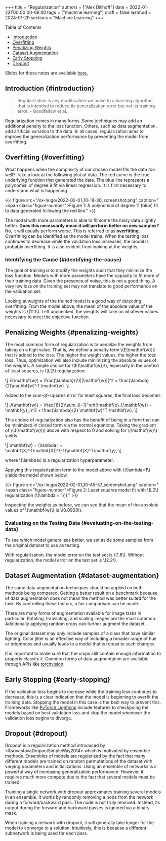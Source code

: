 +++
title = "Regularization"
authors = ["Alex Dillhoff"]
date = 2022-01-22T00:00:00-06:00
tags = ["machine learning"]
draft = false
lastmod = 2024-01-29
sections = "Machine Learning"
+++

<div class="ox-hugo-toc toc">

<div class="heading">Table of Contents</div>

- [Introduction](#introduction)
- [Overfitting](#overfitting)
- [Penalizing Weights](#penalizing-weights)
- [Dataset Augmentation](#dataset-augmentation)
- [Early Stopping](#early-stopping)
- [Dropout](#dropout)

</div>
<!--endtoc-->

Slides for these notes are available [here.](/teaching/cse6363/lectures/regularization.pdf)


## Introduction {#introduction}

<div class="blockquote">

> Regularization is any modification we make to a learning algorithm that is intended to reduce its generalization error but not its training error. - Goodfellow et al.
</div>

Regularization comes in many forms.
Some techniques may add an additional penalty to the loss function.
Others, such as data augmentation, add artificial variation to the data.
In all cases, regularization aims to improve the generalization performance by preventing the model from overfitting.


## Overfitting {#overfitting}

What happens when the complexity of our chosen model fits the data _too_ well? Take a look at the following plot of data. The red curve is the true underlying function that generated the data. The blue line represents a polynomial of degree 9 fit via linear regression. It is first necessary to understand what is happening.

{{< figure src="/ox-hugo/2022-02-01_10-18-30_screenshot.png" caption="<span class=\"figure-number\">Figure 1: </span>A polynomial of degree 11 (blue) fit to data generated following the red line." >}}

The model with more parameters is able to fit some the noisy data slightly better.
**Does this necessarily mean it will perform better on new samples?**
No, it will usually perform worse. This is referred to as **overfitting.**
Overfitting can be identified as the model trains. When the testing loss continues to decrease while the validation loss increases, the model is probably overfitting. It is also evident from looking at the weights.


### Identifying the Cause {#identifying-the-cause}

The goal of training is to modify the weights such that they minimize the loss function. Models with more parameters have the capacity to fit more of their training data. Given the presence of noise, this is not a good thing. A very low loss on the training set may not translate to good performance on the validation set.

Looking at weights of the trained model is a good way of detecting overfitting. From the model above, the mean of the absolute value of the weights is \\(11.1\\). Left unchecked, the weights will take on whatever values necessary to meet the objective function.


## Penalizing Weights {#penalizing-weights}

The most common form of regularization is to penalize the weights from taking on a high value. That is, we define a penalty term \\(E(\mathbf{w})\\) that is added to the loss. The higher the weight values, the higher the total loss. Thus, optimization will also include minimizing the absolute values of the weights. A simple choice for \\(E(\mathbf{w})\\), especially in the context of least squares, is \\(L2\\) regularzation:

\\[
E(\mathbf{w}) = \frac{\lambda}{2}||\mathbf{w}||^2 = \frac{\lambda}{2}\mathbf{w}^T \mathbf{w}.
\\]

Added to the sum-of-squares error for least squares, the final loss becomes

\\[
J(\mathbf{w}) = \frac{1}{2}\sum\_{i=1}^n(h(\mathbf{x}\_i;\mathbf{w}) - \mathbf{y}\_i)^2 + \frac{\lambda}{2} \mathbf{w}^T \mathbf{w}.
\\]

This choice of regularization also has the benefit of being in a form that can be minimized in closed form via the normal equations. Taking the gradient of \\(J(\mathbf{w})\\) above with respect to 0 and solving for \\(\mathbf{w}\\) yields

\\[
\mathbf{w} = (\lambda I + \mathbf{X}^T\mathbf{X})^{-1}\mathbf{X}^T\mathbf{y},
\\]

where \\(\lambda\\) is a regularization hyperparameter.

Applying this regularization term to the model above with \\(\lambda=1\\) yields the model shown below.

{{< figure src="/ox-hugo/2022-02-01_10-45-57_screenshot.png" caption="<span class=\"figure-number\">Figure 2: </span>Least squares model fit with \\(L2\\) regularization (\\(\lambda = 1\\))." >}}

Inspecting the weights as before, we can see that the mean of the absolute values of \\(\mathbf{w}\\) is \\(0.0938\\).


### Evaluating on the Testing Data {#evaluating-on-the-testing-data}

To see which model generalizes better, we set aside some samples from the original dataset to use as testing.

With regularization, the model error on the test set is \\(1.8\\). Without regularization, the model error on the test set is \\(2.2\\).


## Dataset Augmentation {#dataset-augmentation}

The same data augmentation techniques should be applied on both methods being compared.
Getting a better result on a benchmark because of data augmentation does not mean the method was better suited for the task.
By controlling these factors, a fair comparison can be made.

There are many forms of augmentation available for image tasks in particular.
Rotating, translating, and scaling images are the most common.
Additionally applying random crops can further augment the dataset.

The original dataset may only include samples of a class that have similar lighting.
Color jitter is an effective way of including a broader range of hue or brightness and usually leads to a model that is robust to such changes.

It is important to make sure that the crops still contain enough information to properly classify it.
Common forms of data augmentation are available through APIs like [torchvision](https://pytorch.org/vision/stable/index.html).


## Early Stopping {#early-stopping}

If the validation loss begins to increase while the training loss continues to decrease, this is a clear indication that the model is beginning to overfit the training data.
Stopping the model in this case is the best way to prevent this.
Frameworks like [PyTorch Lightning](https://www.pytorchlightning.ai/) include features to checkpoing the models based on best validation loss and stop the model whenever the validation loss begins to diverge.


## Dropout {#dropout}

Dropout is a regularization method introduced by <&srivastavaDropoutSimpleWay2014> which is motivated by ensemble methods.
Ensembles of models are regularized by the fact that many different models are trained on random permutations of the dataset with varying parameters and initializations.
Using an ensemble of networks is a powerful way of increasing generalization performance.
However, it requires much more compute due to the fact that several models must be trained.

Training a single network with dropout approximates training several models in an ensemble.
It works by randomly removing a node from the network during a forward/backward pass.
The node is not truly removed. Instead, its output during the forward and backward passes is ignored via a binary mask.

When training a network with dropout, it will generally take longer for the model to converge to a solution.
Intuitively, this is because a different subnetwork is being used for each pass.
